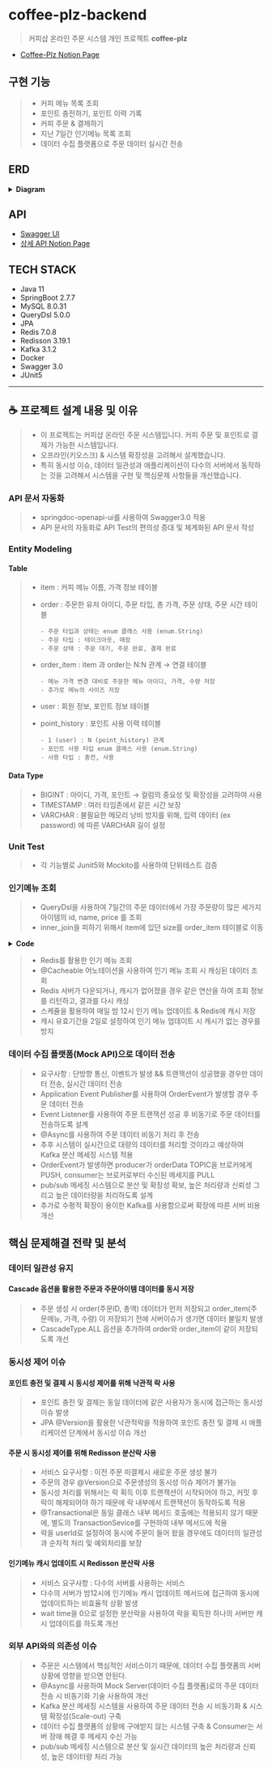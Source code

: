 # coffee-plz-backend
> 커피샵 온라인 주문 시스템 개인 프로젝트 **coffee-plz**
- [Coffee-Plz Notion Page](https://www.notion.so/coffee-plz-java11-backend-46f6d2efb26f45f39ec42010399f7728)

## 구현 기능
> * 커피 메뉴 목록 조회
> * 포인트 충전하기, 포인트 이력 기록
> * 커피 주문 & 결제하기
> * 지난 7일간 인기메뉴 목록 조회
> * 데이터 수집 플랫폼으로 주문 데이터 실시간 전송

## ERD
<details>
<summary><strong> Diagram </strong></summary>
<div markdown="1">       

![coffee_plz_erd](https://user-images.githubusercontent.com/113872320/217168702-03d1db0b-3aee-4932-87a7-f73034332697.png)

</div>
</details>

## API
- [Swagger UI](http://localhost:8080/swagger-ui/index.html)
- [상세 API Notion Page](https://amusing-child-e0e.notion.site/Coffee-Plz-API-84a27c008dc943409c70df9d6015275e)

## TECH STACK
- Java 11
- SpringBoot 2.7.7
- MySQL 8.0.31
- QueryDsl 5.0.0
- JPA
- Redis 7.0.8
- Redisson 3.19.1
- Kafka 3.1.2
- Docker
- Swagger 3.0
- JUnit5
---

## ☕️ 프로젝트 설계 내용 및 이유 
> - 이 프로젝트는 커피샵 온라인 주문 시스템입니다. 커피 주문 및 포인트로 결제가 가능한 시스템입니다. 
> - 오프라인(키오스크) & 시스템 확장성을 고려해서 설계했습니다.
> - 특히 동시성 이슈, 데이터 일관성과 애플리케이션이 다수의 서버에서 동작하는 것을 고려해서 시스템을 구현 및 핵심문제 사항들을 개선했습니다.
### API 문서 자동화
> - springdoc-openapi-ui를 사용하여 Swagger3.0 적용
> - API 문서의 자동화로 API Test의 편의성 증대 및 체계화된 API 문서 작성

### Entity Modeling

#### Table

> - item : 커피 메뉴 이름, 가격 정보 테이블
> - order : 주문한 유저 아이디, 주문 타입, 총 가격, 주문 상태, 주문 시간 테이블
> 
>       - 주문 타입과 상태는 enum 클래스 사용 (enum.String)
>       - 주문 타입 : 테이크아웃, 매장
>       - 주문 상태 : 주문 대기, 주문 완료, 결제 완료
>       
> - order_item : item 과 order는 N:N 관계 → 연결 테이블
> 
>       - 메뉴 가격 변경 대비로 주문한 메뉴 아이디, 가격, 수량 저장
>       - 추가로 메뉴의 사이즈 저장
>   
> - user : 회원 정보, 포인트 정보 테이블
> 
> - point_history : 포인트 사용 이력 테이블
> 
>       - 1 (user) : N (point_history) 관계
>       - 포인트 사용 타입 enum 클래스 사용 (enum.String)
>       - 사용 타입 : 충전, 사용

#### Data Type

> - BIGINT : 아이디, 가격, 포인트 → 컬럼의 중요성 및 확장성을 고려하여 사용
> - TIMESTAMP : 여러 타임존에서 같은 시간 보장
> - VARCHAR : 불필요한 메모리 낭비 방지를 위해, 입력 데이터 (ex password) 에 따른 VARCHAR 길이 설정

### Unit Test
> * 각 기능별로 Junit5와 Mockito를 사용하여 단위테스트 검증

### 인기메뉴 조회
> * QueryDsl을 사용하여 7일간의 주문 데이터에서 가장 주문량이 많은 세가지 아이템의 id, name, price 를 조회
> * inner_join을 피하기 위해서 item에 있던 size를 order_item 테이블로 이동

<details>
<summary><strong> Code </strong></summary>
<div markdown="1">       

````java
public List<Long> favoriteItems() {
        LocalDate weekBefore = LocalDate.now().minusDays(7);
        LocalDate yesterday = LocalDate.now();

        return queryFactory.select(orderItem.item.id)
                .from(orderItem)
                .where(orderItem.createdAt.between(weekBefore.atStartOfDay(), yesterday.atStartOfDay()))
                .groupBy(orderItem.item.id)
                .orderBy(orderItem.quantity.sum().desc())
                .limit(3)
                .fetch();
    }
````
</div>
</details>
 
> * Redis를 활용한 인기 메뉴 조회
> * @Cacheable 어노테이션을 사용하여 인기 메뉴 조회 시 캐싱된 데이터 조회
> * Redis 서버가 다운되거나, 캐시가 없어졌을 경우 같은 연산을 하여 조회 정보를 리턴하고, 결과를 다시 캐싱
> * 스케쥴을 활용하여 매일 밤 12시 인기 메뉴 업데이트 & Redis에 캐시 저장
> * 캐시 유효기간을 2일로 설정하여 인기 메뉴 업데이트 시 캐시가 없는 경우를 방지

### 데이터 수집 플랫폼(Mock API)으로 데이터 전송
> * 요구사항 : 단방향 통신, 이벤트가 발생 && 트랜잭션이 성공했을 경우만 데이터 전송, 실시간 데이터 전송
> * Application Event Publisher를 사용하여 OrderEvent가 발생할 경우 주문 데이터 전송
> * Event Listener를 사용하여 주문 트랜잭션 성공 후 비동기로 주문 데이터를 전송하도록 설계
> * @Async를 사용하여 주문 데이터 비동기 처리 후 전송 
> * 추후 시스템이 실시간으로 대량의 데이터를 처리할 것이라고 예상하여 Kafka 분산 메세징 시스템 적용
> * OrderEvent가 발생하면 producer가 orderData TOPIC을 브로커에게 PUSH, consumer는 브로커로부터 수신된 메세지를 PULL
> * pub/sub 메세징 시스템으로 분산 및 확장성 확보, 높은 처리량과 신뢰성 그리고 높은 데이터량을 처리하도록 설계
> * 추가로 수평적 확장이 용이한 Kafka를 사용함으로써 확장에 따른 서버 비용 개선

## 핵심 문제해결 전략 및 분석
        
### 데이터 일관성 유지
#### Cascade 옵션을 활용한 주문과 주문아이템 데이터를 동시 저장
> * 주문 생성 시 order(주문ID, 총액) 데이터가 먼저 저장되고 order_item(주문메뉴, 가격, 수량) 이 저장되기 전에 서버이슈가 생기면 데이터 불일치 발생
> * CascadeType.ALL 옵션을 추가하여 order와 order_item이 같이 저장되도록 개선
        
### 동시성 제어 이슈
#### 포인트 충전 및 결제 시 동시성 제어를 위해 낙관적 락 사용
> * 포인트 충전 및 결제는 동일 데이터에 같은 사용자가 동시에 접근하는 동시성 이슈 발생
> * JPA @Version을 활용한 낙관적락을 적용하여 포인트 충전 및 결제 시 애플리케이션 단계에서 동시성 이슈 개선
#### 주문 시 동시성 제어를 위해 Redisson 분산락 사용
> * 서비스 요구사항 : 이전 주문 미결제시 새로운 주문 생성 불가        
> * 주문의 경우 @Version으로 주문생성의 동시성 이슈 제어가 불가능
> * 동시성 처리를 위해서는 락 획득 이후 트랜잭션이 시작되어야 하고, 커밋 후 락이 해제되어야 하기 때문에 락 내부에서 트랜잭션이 동작하도록 적용
> * @Transactional은 동일 클래스 내부 메서드 호출에는 적용되지 않기 때문에, 별도의 TransactionSevice를 구현하여 내부 메서드에 적용 
> * 락을 userId로 설정하여 동시에 주문이 들어 왔을 경우에도 데이터의 일관성과 순차적 처리 및 예외처리를 보장
#### 인기메뉴 캐시 업데이트 시 Redisson 분산락 사용
> * 서비스 요구사항 : 다수의 서버를 사용하는 서비스
> * 다수의 서버가 밤12시에 인기메뉴 캐시 업데이트 메서드에 접근하여 동시에 업데이트하는 비효율적 상황 발생
> * wait time을 0으로 설정한 분산락을 사용하여 락을 획득한 하나의 서버만 캐시 업데이트를 하도록 개선        
### 외부 API와의 의존성 이슈
> * 주문은 시스템에서 핵심적인 서비스이기 때문에, 데이터 수집 플랫폼의 서버 상황에 영향을 받으면 안된다.
> * @Async를 사용하여 Mock Server(데이터 수집 플랫폼)로의 주문 데이터 전송 시 비동기화 기술 사용하여 개선
> * Kafka 분산 메세징 시스템을 사용하여 주문 데이터 전송 시 비동기화 & 시스템 확장성(Scale-out) 구축
> * 데이터 수집 플랫폼의 상황에 구애받지 않는 시스템 구축 & Consumer는 서버 장애 해결 후 메세지 수신 가능
> * pub/sub 메세징 시스템으로 분산 및 실시간 데이터의 높은 처리량과 신뢰성, 높은 데이터량 처리 가능
